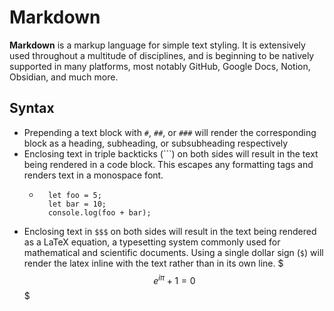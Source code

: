# Markdown

**Markdown** is a markup language for simple text styling. It is extensively used throughout a multitude of disciplines, and is beginning to be natively supported in many platforms, most notably GitHub, Google Docs, Notion, Obsidian, and much more.

## Syntax

- Prepending a text block with `#`, `##`, or `###` will render the corresponding block as a heading, subheading, or subsubheading respectively
- Enclosing text in triple backticks (\`\`\`) on both sides will result in the text being rendered in a code block. This escapes any formatting tags and renders text in a monospace font.
    - ```
        let foo = 5;
        let bar = 10;
        console.log(foo + bar);
        ```
- Enclosing text in `$$$` on both sides will result in the text being rendered as a LaTeX equation, a typesetting system commonly used for mathematical and scientific documents. Using a single dollar sign (`$`) will render the latex inline with the text rather than in its own line.
$$$
    e^{i \pi} + 1 = 0
$$$